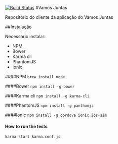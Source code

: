 [![Build Status](https://snap-ci.com/VamosJuntas/vamosjuntas/branch/master/build_image)](https://snap-ci.com/VamosJuntas/vamosjuntas/branch/master)
#Vamos Juntas

Repositório do cliente da aplicação do Vamos Juntas


##Instalação

Necessário instalar:

* NPM
* Bower
* Karma cli
* PhantomJS
* Ionic

####NPM
`brew install node`

####Bower
`npm install -g bower`

####Karma cli
`npm install -g karma-cli`

####PhantomJS
`npm install -g panthomjs`

####Ionic
`npm install -g cordova ionic ios-sim`

#### How to run the tests

`karma start karma.conf.js`
